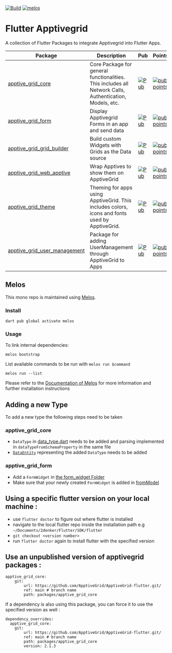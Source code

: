 [![Build](https://github.com/ApptiveGrid/apptive_grid_flutter/actions/workflows/main.yml/badge.svg?branch=main)](https://github.com/ApptiveGrid/apptive_grid_flutter/actions/workflows/main.yml?query=branch%3Amain)
[![melos](https://img.shields.io/badge/maintained%20with-melos-f700ff.svg?style=plastic)](https://github.com/invertase/melos)
# Flutter Apptivegrid #

A collection of Flutter Packages to integrate Apptivegrid into Flutter Apps.

| Package                                                               | Description                                                                                             | Pub                                                                                                                                     | Points                                                                                                                                                 | Popularity                                                                                                                                                 | Likes                                                                                                                                            |
|-----------------------------------------------------------------------|---------------------------------------------------------------------------------------------------------|-----------------------------------------------------------------------------------------------------------------------------------------|--------------------------------------------------------------------------------------------------------------------------------------------------------|------------------------------------------------------------------------------------------------------------------------------------------------------------|--------------------------------------------------------------------------------------------------------------------------------------------------|
| [apptive_grid_core](packages/apptive_grid_core)                       | Core Package for general functionalities. This includes all Network Calls, Authentication, Models, etc. | [![Pub](https://img.shields.io/pub/v/apptive_grid_core.svg)](https://pub.dartlang.org/packages/apptive_grid_core)                       | [![pub points](https://img.shields.io/pub/points/apptive_grid_core?logo=dart)](https://pub.dev/packages/apptive_grid_core/score)                       | [![popularity](https://img.shields.io/pub/popularity/apptive_grid_core?logo=dart)](https://pub.dev/packages/apptive_grid_core/score)                       | [![likes](https://img.shields.io/pub/likes/apptive_grid_core?logo=dart)](https://pub.dev/packages/apptive_grid_core/score)                       |
| [apptive_grid_form](packages/apptive_grid_form)                       | Display Apptivegrid Forms in an app and send data                                                       | [![Pub](https://img.shields.io/pub/v/apptive_grid_form.svg)](https://pub.dartlang.org/packages/apptive_grid_form)                       | [![pub points](https://img.shields.io/pub/points/apptive_grid_form?logo=dart)](https://pub.dev/packages/apptive_grid_form/score)                       | [![popularity](https://img.shields.io/pub/popularity/apptive_grid_form?logo=dart)](https://pub.dev/packages/apptive_grid_form/score)                       | [![likes](https://img.shields.io/pub/likes/apptive_grid_form?logo=dart)](https://pub.dev/packages/apptive_grid_form/score)                       |
| [apptive_grid_grid_builder](packages/apptive_grid_grid_builder)       | Build custom Widgets with Grids as the Data source                                                      | [![Pub](https://img.shields.io/pub/v/apptive_grid_grid_builder.svg)](https://pub.dartlang.org/packages/apptive_grid_grid_builder)       | [![pub points](https://img.shields.io/pub/points/apptive_grid_grid_builder?logo=dart)](https://pub.dev/packages/apptive_grid_grid_builder/score)       | [![popularity](https://img.shields.io/pub/popularity/apptive_grid_grid_builder?logo=dart)](https://pub.dev/packages/apptive_grid_grid_builder/score)       | [![likes](https://img.shields.io/pub/likes/apptive_grid_grid_builder?logo=dart)](https://pub.dev/packages/apptive_grid_grid_builder/score)       |
| [apptive_grid_web_apptive](packages/apptive_grid_web_apptive)         | Wrap Apptives to show them on ApptiveGrid                                                               | [![Pub](https://img.shields.io/pub/v/apptive_grid_web_apptive.svg)](https://pub.dartlang.org/packages/apptive_grid_web_apptive)         | [![pub points](https://img.shields.io/pub/points/apptive_grid_web_apptive?logo=dart)](https://pub.dev/packages/apptive_grid_web_apptive/score)         | [![popularity](https://img.shields.io/pub/popularity/apptive_grid_web_apptive?logo=dart)](https://pub.dev/packages/apptive_grid_web_apptive/score)         | [![likes](https://img.shields.io/pub/likes/apptive_grid_web_apptive?logo=dart)](https://pub.dev/packages/apptive_grid_web_apptive/score)         |
| [apptive_grid_theme](packages/apptive_grid_theme)                     | Theming for apps using ApptiveGrid. This includes colors, icons and fonts used by ApptiveGrid.          | [![Pub](https://img.shields.io/pub/v/apptive_grid_theme.svg)](https://pub.dartlang.org/packages/apptive_grid_theme)                     | [![pub points](https://img.shields.io/pub/points/apptive_grid_theme?logo=dart)](https://pub.dev/packages/apptive_grid_theme/score)                     | [![popularity](https://img.shields.io/pub/popularity/apptive_grid_theme?logo=dart)](https://pub.dev/packages/apptive_grid_theme/score)                     | [![likes](https://img.shields.io/pub/likes/apptive_grid_theme?logo=dart)](https://pub.dev/packages/apptive_grid_theme/score)                     |
| [apptive_grid_user_management](packages/apptive_grid_user_management) | Package for adding UserManagement through ApptiveGrid to Apps                                           | [![Pub](https://img.shields.io/pub/v/apptive_grid_user_management.svg)](https://pub.dartlang.org/packages/apptive_grid_user_management) | [![pub points](https://img.shields.io/pub/points/apptive_grid_user_management?logo=dart)](https://pub.dev/packages/apptive_grid_user_management/score) | [![popularity](https://img.shields.io/pub/popularity/apptive_grid_user_management?logo=dart)](https://pub.dev/packages/apptive_grid_user_management/score) | [![likes](https://img.shields.io/pub/likes/apptive_grid_user_management?logo=dart)](https://pub.dev/packages/apptive_grid_user_management/score) |

## Melos

This mono repo is maintained using [Melos](https://github.com/invertase/melos). 
### Install
```
dart pub global activate melos
```
### Usage
To link internal dependencies:
```
melos bootstrap
```
List available commands to be run with `melos run $command`
```
melos run --list
```
Please refer to the [Documentation of Melos](https://docs.page/invertase/melos) for more information and further installation instructions

## Adding a new Type

To add a new type the following steps need to be taken

### apptive_grid_core

- `DataType` in [data_type.dart](packages/apptive_grid_core/lib/model/data_type.dart) needs to be added and parsing implemented in `dataTypeFromSchemaProperty` in the same file
- [`DataEntity`](packages/apptive_grid_core/lib/src/model/data_entity.dart) representing the added `DataType` needs to be added


### apptive_grid_form
- Add a `FormWidget` in [the form_widget Folder](packages/apptive_grid_form/lib/src/widgets/form_widget)
- Make sure that your newly created `FormWidget` is added in [fromModel](packages/apptive_grid_form/lib/src/widgets/form_widget/form_widget.dart)

## Using a specific flutter version on your local machine :

- use `flutter doctor` to figure out where flutter is installed
- navigate to the local flutter repo inside the installation path e.g `~/Documents/2denker/Flutter/SDK/flutter`
- `git checkout <version number>`
- run `flutter doctor` again to install flutter with the specified version


## Use an unpublished version of apptivegrid packages :

```
apptive_grid_core:
    git:
        url: https://github.com/ApptiveGrid/ApptiveGrid-flutter.git/
        ref: main # branch name
        path: packages/apptive_grid_core
```

If a dependency is also using this package, you can force it to use the specified version as well : 
```
dependency_overrides:
  apptive_grid_core:
    git:
        url: https://github.com/ApptiveGrid/ApptiveGrid-flutter.git/
        ref: main # branch name
        path: packages/apptive_grid_core
        version: 2.1.3
```